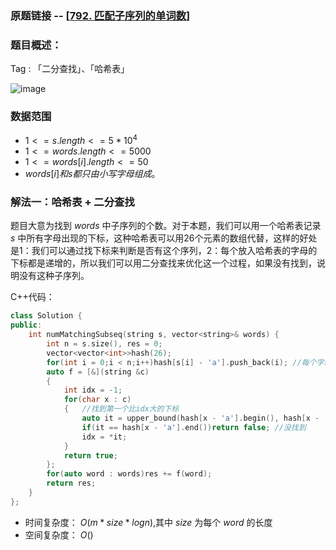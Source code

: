 ### 原题链接 -- [[792. 匹配子序列的单词数](https://leetcode.cn/problems/number-of-matching-subsequences/)]

### 题目概述：
Tag : 「二分查找」、「哈希表」

![image](https://user-images.githubusercontent.com/99656524/202332481-e9da99dc-7c64-4b5b-bb11-c436e6a2e93b.png)


### 数据范围
* $1 <= s.length <= 5 * 10^4$
* $1 <= words.length <= 5000$
* $1 <= words[i].length <= 50$
* $words[i]和 s 都只由小写字母组成。$

### 解法一：哈希表 + 二分查找
题目大意为找到 $words$ 中子序列的个数。对于本题，我们可以用一个哈希表记录 $s$ 中所有字母出现的下标，这种哈希表可以用26个元素的数组代替，这样的好处是1：我们可以通过找下标来判断是否有这个序列，2：每个放入哈希表的字母的下标都是递增的，所以我们可以用二分查找来优化这一个过程，如果没有找到，说明没有这种子序列。

C++代码：
```cpp
class Solution {
public:
    int numMatchingSubseq(string s, vector<string>& words) {
        int n = s.size(), res = 0;
        vector<vector<int>>hash(26);
        for(int i = 0;i < n;i++)hash[s[i] - 'a'].push_back(i); //每个字母存放下标有单调性
        auto f = [&](string &c)
        {
            int idx = -1;
            for(char x : c)
            {   //找到第一个比idx大的下标
                auto it = upper_bound(hash[x - 'a'].begin(), hash[x - 'a'].end(), idx);
                if(it == hash[x - 'a'].end())return false; //没找到
                idx = *it;
            }
            return true;
        };
        for(auto word : words)res += f(word);
        return res;
    }
};
```
* 时间复杂度： $O(m * size * logn)$,其中 $size$ 为每个 $word$ 的长度
* 空间复杂度： $O()$
